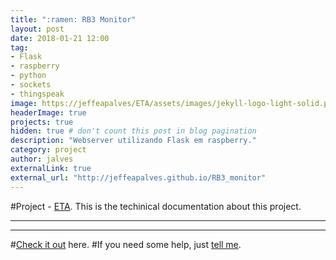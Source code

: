 ```yaml
---
title: ":ramen: RB3 Monitor"
layout: post
date: 2018-01-21 12:00
tag:    
- Flask
- raspberry
- python
- sockets
- thingspeak
image: https://jeffeapalves/ETA/assets/images/jekyll-logo-light-solid.png
headerImage: true
projects: true
hidden: true # don't count this post in blog pagination
description: "Webserver utilizando Flask em raspberry."
category: project
author: jalves
externalLink: true
external_url: "http://jeffeapalves.github.io/RB3_monitor"
---
```


#Project - [ETA](https://jeffeapalves.github.io/ETA/). This is the techinical documentation about this project.

---


---

#[Check it out](http://jeffeapalves.github.io/ETA/) here.
#If you need some help, just [tell me](http://github.com/jeffeapalves/ETA/issues).
